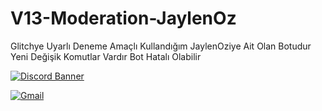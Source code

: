 # V13-Moderation-JaylenOz
Glitchye Uyarlı Deneme Amaçlı Kullandığım JaylenOziye Ait Olan Botudur Yeni Değişik Komutlar Vardır Bot Hatalı Olabilir

[![Discord Banner](https://cdn.discordapp.com/attachments/903287355790745681/1100406227772641300/image.png)](https://discord.gg/HehFQ7Qcub)

<a href="https://discord.com/users/598974473374400512"><img alt="Gmail" src="https://img.shields.io/badge/Discord-2f3236?style=flat&logo=discord&logoColor=blue" /></a> &nbsp;
